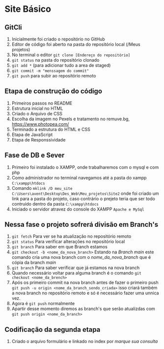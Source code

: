 # Site Básico

## GitCli
1. Inicialmente foi criado o repositório no GitHub
2. Editor de código foi aberto na pasta do repositório local (/Meus projetos)
3. No terminal o editor `git clone [Endereço do repositório]`
4. `git status` na pasta do repositório clonado
5. `git add *` (para adicionar tudo a area de staged)
6. `git commit -m "menssagem do commit"`
7. `git push` para subir ao repositório remoto

## Etapa de construção do código
1. Primeiros passos no README
2. Estrutura inicial no HTML
3. Criado o Arquivo de CSS
4. Escolha da imagem no Pexels e tratamento no remuve.bg, https://www.photopea.com/
5. Terminado a estrutura do HTML e CSS
6. Etapa de JavaScript
7. Etapa de Responssividade

## Fase de DB e Sever
1. Primeiro foi instalado o XAMPP, onde trabalharemos com o mysql e com php
2. Como administrador no terminal navegamos até a pasta do xampp `C:\xampp\htdocs`
3. Comando `mklink /D meu_site C:\Users\avent\Desktop\Des_Web\Meu_projetos\Site2` onde foi criado um link para a pasta do projeto, caso contrário 
o prejeto teria que ser todo contruido dentro da pasta `C:\xampp\htdocs`
4. Iniciado o servidor atravez do console do XAMPP `Apache e MySql`

## Nessa fase o projeto sofrerá divisão em Branch's
1. `git fetch` Para ver se ha atualização no repositório remoto
2. `git status` Para verificar alterações no repositório local
3. `git branch` Para saber em que Branch estamos
4. `git checkout -b <nome_da_nova_branch>` Estando na *Branch main* este comando cria uma nova branch com o *nome_da_nova_branch* que é cópia da branch *main*
5. `git branch` Para saber verificar que já estamos na nova branch
6. Quando necessário voltar para alguma branch é o comando `git checkout <nome_da_brench>`
7. Após os primeiro commit na nova branch antes de fazer o primeiro push </br> `git push -u origin <nome_da_branch_sendo_criada>` isso criará também
a nova branch no repositório remoto e só é necessário fazer uma unnica vez.
8. Agora é `git push` normalmente
9. Apartir desse momento diremos as branch's que serão atualizdas com `git push origin <nome_da_branch>`

## Codificação da segunda etapa
1. Criado o arquivo formulário e linkado no index por *marque sua consulta*
